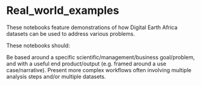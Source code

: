 # Real_world_examples

These notebooks feature demonstrations of how Digital Earth Africa datasets can be used to address various problems.

These notebooks should:

Be based around a specific scientific/management/business goal/problem, and with a useful end product/output (e.g. framed around a use case/narrative).
Present more complex workflows often involving multiple analysis steps and/or multiple datasets.
